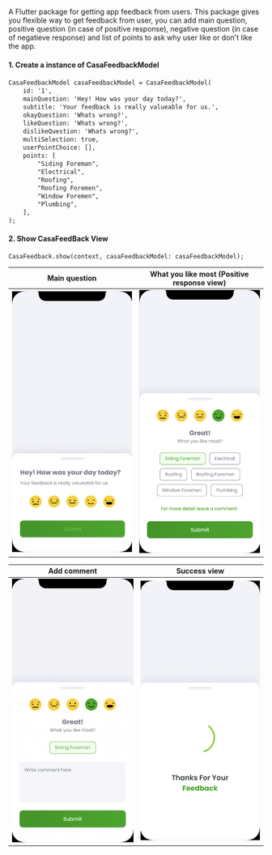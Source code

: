 A Flutter package for getting app feedback from users. This package gives you flexible way to get feedback from user, you can add main question, positive question (in case of positive response), negative question (in case of negatieve response) and list of points to ask why user like or don't like the app.

#### **1. Create a instance of CasaFeedbackModel**
```
CasaFeedbackModel casaFeedbackModel = CasaFeedbackModel(
    id: '1',
    mainQuestion: 'Hey! How was your day today?',
    subtitle: 'Your feedback is really valueable for us.',
    okayQuestion: 'Whats wrong?',
    likeQuestion: 'Whats wrong?',
    dislikeQuestion: 'Whats wrong?',
    multiSelection: true,
    userPointChoice: [],
    points: [
        "Siding Foreman",
        "Electrical",
        "Roofing",
        "Roofing Foremen",
        "Window Foremen",
        "Plumbing",
    ],
);
```

#### **2. Show CasaFeedBack View**
```
CasaFeedback.show(context, casaFeedbackModel: casaFeedbackModel);
```


Main question  |  What you like most (Positive response view)     
:-------------------------:|:-------------------------:
![](https://github.com/techroomteam/casa_flutter_feedback/blob/master/screenshots/1.png)|![](https://github.com/techroomteam/casa_flutter_feedback/blob/master/screenshots/2.png)

Add comment  |  Success view  
:-------------------------:|:-------------------------:
![](https://github.com/techroomteam/casa_flutter_feedback/blob/master/screenshots/3.png)|![](https://github.com/techroomteam/casa_flutter_feedback/blob/master/screenshots/4.png)
